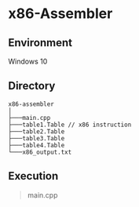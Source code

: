 # x86-Assembler

## Environment
Windows 10

## Directory
```
x86-assembler 
│
├───main.cpp
├───table1.Table // x86 instruction
├───table2.Table
├───table3.Table
├───table4.Table
└───x86_output.txt
```
## Execution
> main.cpp

